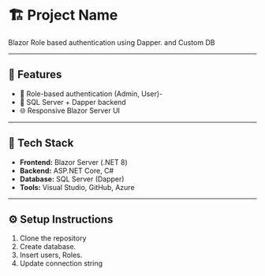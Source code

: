 # 🏗️ Project Name
Blazor Role based authentication using Dapper. and Custom DB

---

## 🚀 Features
- 🔐 Role-based authentication (Admin, User)-
- 💾 SQL Server + Dapper backend
- 🌐 Responsive Blazor Server UI

---

## 🧰 Tech Stack
- **Frontend:** Blazor Server (.NET 8)
- **Backend:** ASP.NET Core, C#
- **Database:** SQL Server (Dapper)
- **Tools:** Visual Studio, GitHub, Azure

---

## ⚙️ Setup Instructions
1. Clone the repository
2. Create database.
3. Insert users, Roles.
4. Update connection string
   ```bash
  
